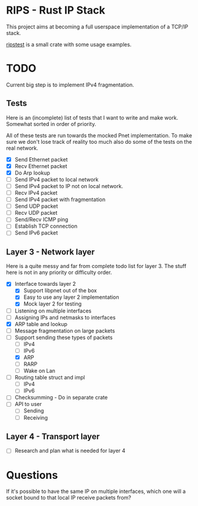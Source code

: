 # RIPS - Rust IP Stack

This project aims at becoming a full userspace implementation of a TCP/IP stack.

[ripstest](https://github.com/faern/ripstest) is a small crate with some usage examples.

# TODO

Current big step is to implement IPv4 fragmentation.

## Tests

Here is an (incomplete) list of tests that I want to write and make work.
Somewhat sorted in order of priority.

All of these tests are run towards the mocked Pnet implementation.
To make sure we don't lose track of reality too much also do some of the tests
on the real network.

- [x] Send Ethernet packet
- [x] Recv Ethernet packet
- [x] Do Arp lookup
- [ ] Send IPv4 packet to local network
- [ ] Send IPv4 packet to IP not on local network.
- [ ] Recv IPv4 packet
- [ ] Send IPv4 packet with fragmentation
- [ ] Send UDP packet
- [ ] Recv UDP packet
- [ ] Send/Recv ICMP ping
- [ ] Establish TCP connection
- [ ] Send IPv6 packet

## Layer 3 - Network layer

Here is a quite messy and far from complete todo list for layer 3. The stuff here is not in any priority or difficulty order.

- [x] Interface towards layer 2
  * [x] Support libpnet out of the box
  * [x] Easy to use any layer 2 implementation
  * [x] Mock layer 2 for testing
- [ ] Listening on multiple interfaces
- [ ] Assigning IPs and netmasks to interfaces
- [x] ARP table and lookup
- [ ] Message fragmentation on large packets
- [ ] Support sending these types of packets
  * [ ] IPv4
  * [ ] IPv6
  * [x] ARP
  * [ ] RARP
  * [ ] Wake on Lan
- [ ] Routing table struct and impl
  * [ ] IPv4
  * [ ] IPv6
- [ ] Checksumming - Do in separate crate
- [ ] API to user
  * [ ] Sending
  * [ ] Receiving

## Layer 4 - Transport layer

- [ ] Research and plan what is needed for layer 4


# Questions

If it's possible to have the same IP on multiple interfaces, which one will a
socket bound to that local IP receive packets from?
